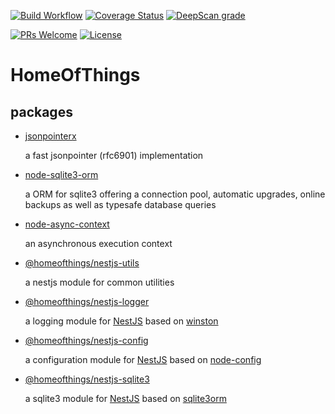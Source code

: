 [![Build Workflow](https://github.com/gms1/HomeOfThings/actions/workflows/build.yml/badge.svg?branch=master)](https://github.com/gms1/HomeOfThings/actions/workflows/build.yml)
[![Coverage Status](https://codecov.io/gh/gms1/HomeOfThings/branch/master/graph/badge.svg)](https://codecov.io/gh/gms1/HomeOfThings)
[![DeepScan grade](https://deepscan.io/api/teams/439/projects/987/branches/1954/badge/grade.svg)](https://deepscan.io/dashboard#view=project&tid=439&pid=987&bid=1954)

[![PRs Welcome](https://img.shields.io/badge/PRs-welcome-brightgreen.svg?style=flat-square)](http://makeapullrequest.com)
[![License](https://img.shields.io/github/license/gms1/HomeOfThings)](https://github.com/gms1/HomeOfThings/blob/master/LICENSE)

# HomeOfThings

## packages

- [jsonpointerx](packages/js/jsonpointerx/README.md)

  a fast jsonpointer (rfc6901) implementation

- [node-sqlite3-orm](packages/node/sqlite3orm/README.md)

  a ORM for sqlite3 offering a connection pool, automatic upgrades, online backups as well as typesafe database queries

- [node-async-context](packages/node/asyncctx/README.md)

  an asynchronous execution context

- [@homeofthings/nestjs-utils](packages/node/@homeofthings/nestjs-utils/README.md)

  a nestjs module for common utilities

- [@homeofthings/nestjs-logger](packages/node/@homeofthings/nestjs-logger/README.md)

  a logging module for [NestJS](https://docs.nestjs.com/) based on [winston](https://www.npmjs.com/package/winston)

- [@homeofthings/nestjs-config](packages/node/@homeofthings/nestjs-config/README.md)

  a configuration module for [NestJS](https://docs.nestjs.com/) based on [node-config](https://www.npmjs.com/package/config)

- [@homeofthings/nestjs-sqlite3](packages/node/@homeofthings/nestjs-sqlite3/README.md)

  a sqlite3 module for [NestJS](https://docs.nestjs.com/) based on [sqlite3orm](https://www.npmjs.com/package/sqlite3orm)
